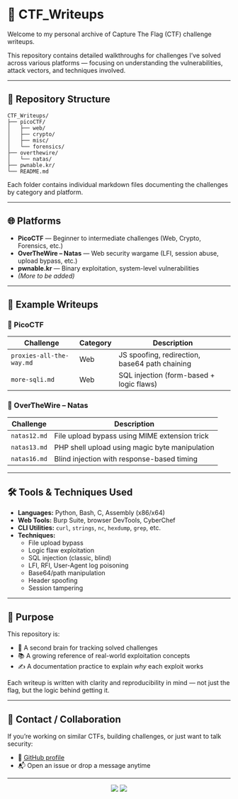# 🧠 CTF_Writeups

Welcome to my personal archive of Capture The Flag (CTF) challenge writeups.

This repository contains detailed walkthroughs for challenges I’ve solved across various platforms — focusing on understanding the vulnerabilities, attack vectors, and techniques involved.

---

## 📁 Repository Structure

```
CTF_Writeups/
├── picoCTF/
│   ├── web/
│   ├── crypto/
│   ├── misc/
│   └── forensics/
├── overthewire/
│   └── natas/
├── pwnable.kr/
└── README.md
```

Each folder contains individual markdown files documenting the challenges by category and platform.

---

## 🌐 Platforms

- **PicoCTF** — Beginner to intermediate challenges (Web, Crypto, Forensics, etc.)
- **OverTheWire – Natas** — Web security wargame (LFI, session abuse, upload bypass, etc.)
- **pwnable.kr** — Binary exploitation, system-level vulnerabilities
- *(More to be added)*

---

## 🧩 Example Writeups

### 📌 PicoCTF

| Challenge                  | Category | Description                                     |
|---------------------------|----------|-------------------------------------------------|
| `proxies-all-the-way.md`  | Web      | JS spoofing, redirection, base64 path chaining  |
| `more-sqli.md`            | Web      | SQL injection (form-based + logic flaws)        |

### 📌 OverTheWire – Natas

| Challenge      | Description                                           |
|----------------|-------------------------------------------------------|
| `natas12.md`   | File upload bypass using MIME extension trick         |
| `natas13.md`   | PHP shell upload using magic byte manipulation        |
| `natas16.md`   | Blind injection with response-based timing            |

---

## 🛠️ Tools & Techniques Used

- **Languages:** Python, Bash, C, Assembly (x86/x64)
- **Web Tools:** Burp Suite, browser DevTools, CyberChef
- **CLI Utilities:** `curl`, `strings`, `nc`, `hexdump`, `grep`, etc.
- **Techniques:**  
  - File upload bypass  
  - Logic flaw exploitation  
  - SQL injection (classic, blind)  
  - LFI, RFI, User-Agent log poisoning  
  - Base64/path manipulation  
  - Header spoofing  
  - Session tampering

---

## 🎯 Purpose

This repository is:
- 🧠 A second brain for tracking solved challenges
- 📚 A growing reference of real-world exploitation concepts
- ✍️ A documentation practice to explain *why* each exploit works

Each writeup is written with clarity and reproducibility in mind — not just the flag, but the logic behind getting it.

---

## 🤝 Contact / Collaboration

If you’re working on similar CTFs, building challenges, or just want to talk security:

- 🔗 [GitHub profile](https://github.com/Stxlar)
- 📬 Open an issue or drop a message anytime

---

<p align="center">
  <img src="https://img.shields.io/badge/Writeups-Ongoing-blue?style=for-the-badge" />
  <img src="https://img.shields.io/badge/Platform-PicoCTF%20%7C%20Natas%20%7C%20pwnable.kr-informational?style=for-the-badge" />
</p>
